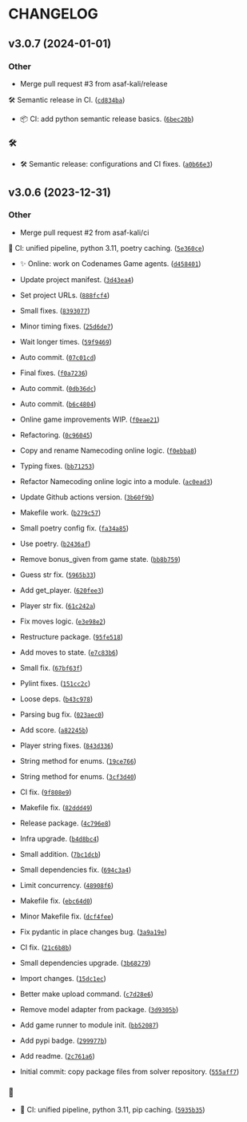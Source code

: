 # CHANGELOG



## v3.0.7 (2024-01-01)

### Other

* Merge pull request #3 from asaf-kali/release

🛠️ Semantic release in CI. ([`cd834ba`](https://github.com/asaf-kali/codenames/commit/cd834ba15125514f32dd7714041153d408bb296a))

* 📦️ CI: add python semantic release basics. ([`6bec20b`](https://github.com/asaf-kali/codenames/commit/6bec20b8c03ed2eb8f8df45de6b724780202636c))

### 🛠️

* 🛠️ Semantic release: configurations and CI fixes. ([`a0b66e3`](https://github.com/asaf-kali/codenames/commit/a0b66e36027a4896926aec286775ee505aec9c7b))


## v3.0.6 (2023-12-31)

### Other

* Merge pull request #2 from asaf-kali/ci

🔩 CI: unified pipeline, python 3.11, poetry caching. ([`5e360ce`](https://github.com/asaf-kali/codenames/commit/5e360ce43432b8535022890ec2dfc2ce0c0b1498))

* :sparkles: Online: work on Codenames Game agents. ([`d458401`](https://github.com/asaf-kali/codenames/commit/d458401bcfc0507a6b873d45120f2f4459ae6f8e))

* Update project manifest. ([`3d43ea4`](https://github.com/asaf-kali/codenames/commit/3d43ea425332862b45c906784f18d425f7975018))

* Set project URLs. ([`888fcf4`](https://github.com/asaf-kali/codenames/commit/888fcf426856685bdcdcfb6b017fb55e3d951542))

* Small fixes. ([`8393077`](https://github.com/asaf-kali/codenames/commit/83930775a3d8d33e367c3a345fd03ebf8437b095))

* Minor timing fixes. ([`25d6de7`](https://github.com/asaf-kali/codenames/commit/25d6de75cc8676eee85e926b7493327993aedeb9))

* Wait longer times. ([`59f9469`](https://github.com/asaf-kali/codenames/commit/59f9469bb4f83d5e494b7e10e7f943431abc81d3))

* Auto commit. ([`07c01cd`](https://github.com/asaf-kali/codenames/commit/07c01cd425397b5080857c340be4362cb364d02d))

* Final fixes. ([`f0a7236`](https://github.com/asaf-kali/codenames/commit/f0a7236aec6f3ef73f716bf081b2ed91f9c8d3aa))

* Auto commit. ([`0db36dc`](https://github.com/asaf-kali/codenames/commit/0db36dc2bdf7aff281a941d9aeb52971656a34bb))

* Auto commit. ([`b6c4804`](https://github.com/asaf-kali/codenames/commit/b6c4804268cc088ba654858b8d2706bf15870e04))

* Online game improvements WIP. ([`f0eae21`](https://github.com/asaf-kali/codenames/commit/f0eae212a6d22297902ed154ac150f39f3dfdfeb))

* Refactoring. ([`0c96045`](https://github.com/asaf-kali/codenames/commit/0c96045e50cfb8c0bc3e269a32cd68fa13cee4f3))

* Copy and rename Namecoding online logic. ([`f0ebba8`](https://github.com/asaf-kali/codenames/commit/f0ebba89a1e2c2b895eb97967c21a13f840ea306))

* Typing fixes. ([`bb71253`](https://github.com/asaf-kali/codenames/commit/bb71253398f8a59121233d92b8532fa22339b881))

* Refactor Namecoding online logic into a module. ([`ac0ead3`](https://github.com/asaf-kali/codenames/commit/ac0ead3576ba25e331253516c2bacdef7fa8c3bd))

* Update Github actions version. ([`3b60f9b`](https://github.com/asaf-kali/codenames/commit/3b60f9ba843e47c7e1702ff8484ef5e7250e78e7))

* Makefile work. ([`b279c57`](https://github.com/asaf-kali/codenames/commit/b279c571f53b2326da06c0cdeb79f47d439b7955))

* Small poetry config fix. ([`fa34a85`](https://github.com/asaf-kali/codenames/commit/fa34a858692b7e201bc2a4962872d447d85a008d))

* Use poetry. ([`b2436af`](https://github.com/asaf-kali/codenames/commit/b2436af548da1cbec31695129ec4492c76ba02ec))

* Remove bonus_given from game state. ([`bb8b759`](https://github.com/asaf-kali/codenames/commit/bb8b75985d62db4ca06fc9a3eee7012df24ec1c4))

* Guess str fix. ([`5965b33`](https://github.com/asaf-kali/codenames/commit/5965b3367d574c28c69cfe295efb38e965892f7b))

* Add get_player. ([`620fee3`](https://github.com/asaf-kali/codenames/commit/620fee301bfe23ec4e206150911f7dc74dbba8a1))

* Player str fix. ([`61c242a`](https://github.com/asaf-kali/codenames/commit/61c242ae3b3606879c2028021c48c772cf7871fb))

* Fix moves logic. ([`e3e98e2`](https://github.com/asaf-kali/codenames/commit/e3e98e2d57f7a2bc7e50e883fbe7048231b3f56a))

* Restructure package. ([`95fe518`](https://github.com/asaf-kali/codenames/commit/95fe51837e4531cc03a819767ab1fd9f5f341c10))

* Add moves to state. ([`e7c83b6`](https://github.com/asaf-kali/codenames/commit/e7c83b69dc1ed0013ef540766cc21422ced4b7d5))

* Small fix. ([`67bf63f`](https://github.com/asaf-kali/codenames/commit/67bf63f5fca6ad63f3a2de2b3d1795e9cb70425d))

* Pylint fixes. ([`151cc2c`](https://github.com/asaf-kali/codenames/commit/151cc2cfec3409b97f502fdeb70e915534d37296))

* Loose deps. ([`b43c978`](https://github.com/asaf-kali/codenames/commit/b43c978a91a1e66ca836ae4eeda54d0ad780956c))

* Parsing bug fix. ([`023aec0`](https://github.com/asaf-kali/codenames/commit/023aec01e365412cb890b360fd2260f3bca4e2d5))

* Add score. ([`a82245b`](https://github.com/asaf-kali/codenames/commit/a82245bd7115498808d5a1e97e4010d0d1802246))

* Player string fixes. ([`843d336`](https://github.com/asaf-kali/codenames/commit/843d33606f1afdede650db4bafbbf703f7429194))

* String method for enums. ([`19ce766`](https://github.com/asaf-kali/codenames/commit/19ce7665bd095c874ec3b1544744c7d506f21ff2))

* String method for enums. ([`3cf3d40`](https://github.com/asaf-kali/codenames/commit/3cf3d400ef80c4b07658a8122399c73909b96b3c))

* CI fix. ([`9f808e9`](https://github.com/asaf-kali/codenames/commit/9f808e90d5e68987c1e3c05a767f449a9dbd2c2f))

* Makefile fix. ([`82ddd49`](https://github.com/asaf-kali/codenames/commit/82ddd49c4ba483e5097f7788865e1a3729d08d0b))

* Release package. ([`4c796e8`](https://github.com/asaf-kali/codenames/commit/4c796e80c6396f99b10b63f883dab55680a2382e))

* Infra upgrade. ([`b4d8bc4`](https://github.com/asaf-kali/codenames/commit/b4d8bc4bd2f051f15cecb30b84f83449e119c21c))

* Small addition. ([`7bc1dcb`](https://github.com/asaf-kali/codenames/commit/7bc1dcbc7afa1c71bdf2ac9fb30c41c0e567cbce))

* Small dependencies fix. ([`694c3a4`](https://github.com/asaf-kali/codenames/commit/694c3a4f8968a0e0c430f7a2e0e0f64d80768b6f))

* Limit concurrency. ([`48908f6`](https://github.com/asaf-kali/codenames/commit/48908f6dcff1bf1ba0603874dda6848da4121adc))

* Makefile fix. ([`ebc64d0`](https://github.com/asaf-kali/codenames/commit/ebc64d030d42f604d6d5c8ca17319ba746c427ec))

* Minor Makefile fix. ([`dcf4fee`](https://github.com/asaf-kali/codenames/commit/dcf4fee16e90d5bbf14c160363c1af2688534ec7))

* Fix pydantic in place changes bug. ([`3a9a19e`](https://github.com/asaf-kali/codenames/commit/3a9a19e932215bbc80d9b8f74cf9e09f7c9b558e))

* CI fix. ([`21c6b8b`](https://github.com/asaf-kali/codenames/commit/21c6b8b64376ef61ebf7ebf058a44506aaa2a5fa))

* Small dependencies upgrade. ([`3b68279`](https://github.com/asaf-kali/codenames/commit/3b68279abd5bec478fbf84c61bd5cbd2f7e763b9))

* Import changes. ([`15dc1ec`](https://github.com/asaf-kali/codenames/commit/15dc1ec4da11fa0dcc78aa3b08c34e549131dfa2))

* Better make upload command. ([`c7d28e6`](https://github.com/asaf-kali/codenames/commit/c7d28e6b5135e13eed62e3e11ec1725596a8ca3f))

* Remove model adapter from package. ([`3d9305b`](https://github.com/asaf-kali/codenames/commit/3d9305bbb6e8b8af70b026cb0592f1bfa8429703))

* Add game runner to module init. ([`bb52087`](https://github.com/asaf-kali/codenames/commit/bb520877ae8c33796830107794343e3b668dceca))

* Add pypi badge. ([`299977b`](https://github.com/asaf-kali/codenames/commit/299977bf39922dfa18b774d24184d5e941087b3e))

* Add readme. ([`2c761a6`](https://github.com/asaf-kali/codenames/commit/2c761a6fea7d957cc03922f2de6a2034f1740a23))

* Initial commit: copy package files from solver repository. ([`555aff7`](https://github.com/asaf-kali/codenames/commit/555aff7a968fb48fa722d5072fbd0d8a8a43ac34))

### 🔩

* 🔩 CI: unified pipeline, python 3.11, pip caching. ([`5935b35`](https://github.com/asaf-kali/codenames/commit/5935b3549290e1cf492d8009aa80e683952da3c6))
